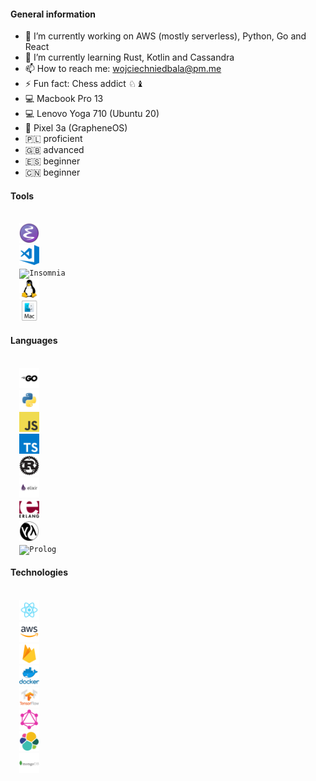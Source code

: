 #### General information

- 🔭 I’m currently working on AWS (mostly serverless), Python, Go and React
- 🌱 I’m currently learning Rust, Kotlin and Cassandra
- 📫 How to reach me: wojciechniedbala@pm.me
- ⚡ Fun fact: Chess addict ♘♝
- 💻 Macbook Pro 13
- 💻 Lenovo Yoga 710 (Ubuntu 20)
- 📱 Pixel 3a (GrapheneOS)
- 🇵🇱 proficient
- 🇬🇧 advanced
- 🇪🇸 beginner
- 🇨🇳 beginner

#### Tools

<code>
  <img title="Emacs" width="32" src="https://raw.githubusercontent.com/github/explore/80688e429a7d4ef2fca1e82350fe8e3517d3494d/topics/emacs/emacs.png"/>
  <img title="VS Code - second editor" width="32" src="https://raw.githubusercontent.com/github/explore/80688e429a7d4ef2fca1e82350fe8e3517d3494d/topics/visual-studio-code/visual-studio-code.png"/>
  <img title="Insomnia" width="32" src="https://github.com/Kong/insomnia.rest/blob/master/static/images/icon-small.png"/>
  <img title="Linux" width="32" src="https://raw.githubusercontent.com/github/explore/80688e429a7d4ef2fca1e82350fe8e3517d3494d/topics/linux/linux.png"/>
  <img title="macOS" width="32" src="https://raw.githubusercontent.com/github/explore/80688e429a7d4ef2fca1e82350fe8e3517d3494d/topics/macos/macos.png"/>
</code>

#### Languages

<code>
  <img title="Go" width="32" src="https://raw.githubusercontent.com/github/explore/80688e429a7d4ef2fca1e82350fe8e3517d3494d/topics/go/go.png"/>
  <img title="Python" width="32" src="https://raw.githubusercontent.com/github/explore/80688e429a7d4ef2fca1e82350fe8e3517d3494d/topics/python/python.png"/>
  <img title="JavaScript" width="32" src="https://raw.githubusercontent.com/github/explore/80688e429a7d4ef2fca1e82350fe8e3517d3494d/topics/javascript/javascript.png"/>
  <img title="TypeScript" width="32" src="https://raw.githubusercontent.com/github/explore/80688e429a7d4ef2fca1e82350fe8e3517d3494d/topics/typescript/typescript.png"/>
  <img title="Rust" width="32" src="https://raw.githubusercontent.com/github/explore/80688e429a7d4ef2fca1e82350fe8e3517d3494d/topics/rust/rust.png"/>
  <img title="Elixir" width="32" src="https://raw.githubusercontent.com/github/explore/d106aa3f6fa091ab80ab5c8cf0d931baff3caaea/topics/elixir/elixir.png"/>
  <img title="Erlang" width="32" src="https://raw.githubusercontent.com/github/explore/e3f071c9faa00fc2285ae33185bb61f4c42968b2/topics/erlang/erlang.png"/>
  <img title="Lisp" width="32" src="https://raw.githubusercontent.com/github/explore/80688e429a7d4ef2fca1e82350fe8e3517d3494d/topics/lisp/lisp.png"/>
  <img title="Prolog" width="32" src="https://www.swi-prolog.org/icons/swipl.png"/>
</code>

#### Technologies

<code>
  <img title="React" width="32" src="https://raw.githubusercontent.com/github/explore/80688e429a7d4ef2fca1e82350fe8e3517d3494d/topics/react/react.png"/>
  <img title="AWS" width="32" src="https://raw.githubusercontent.com/github/explore/fbceb94436312b6dacde68d122a5b9c7d11f9524/topics/aws/aws.png"/>
  <img title="Firebase" width="32" src="https://raw.githubusercontent.com/github/explore/80688e429a7d4ef2fca1e82350fe8e3517d3494d/topics/firebase/firebase.png"/>
  <img title="Docker" width="32" src="https://raw.githubusercontent.com/github/explore/80688e429a7d4ef2fca1e82350fe8e3517d3494d/topics/docker/docker.png"/>
  <img title="TensorFlow" width="32" src="https://raw.githubusercontent.com/github/explore/80688e429a7d4ef2fca1e82350fe8e3517d3494d/topics/tensorflow/tensorflow.png"/>
  <img title="GraphQL" width="32" src="https://raw.githubusercontent.com/github/explore/5c058a388828bb5fde0bcafd4bc867b5bb3f26f3/topics/graphql/graphql.png"/>
  <img title="Elasticsearch" width="32" src="https://raw.githubusercontent.com/github/explore/d73b58ded658144cd29547485b8537306012eb86/topics/elasticsearch/elasticsearch.png"/>
  <img title="MongoDB" width="32" src="https://raw.githubusercontent.com/github/explore/80688e429a7d4ef2fca1e82350fe8e3517d3494d/topics/mongodb/mongodb.png"/>
</code>
